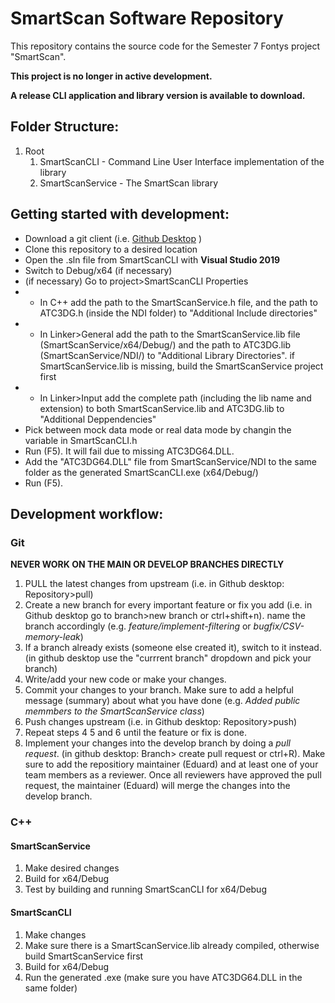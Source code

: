 # SmartScan Software Repository
This repository contains the source code for the Semester 7 Fontys project "SmartScan".

**This project is no longer in active development.**

**A release CLI application and library version is available to download.**

## Folder Structure:
1. Root
    1. SmartScanCLI - Command Line User Interface implementation of the library
    2. SmartScanService - The SmartScan library 

## Getting started with development:
* Download a git client (i.e. [Github Desktop](https://desktop.github.com/) )
* Clone this repository to a desired location
* Open the .sln file from SmartScanCLI with **Visual Studio 2019**
* Switch to Debug/x64 (if necessary)
* (if necessary) Go to project>SmartScanCLI Properties
* * In C++ add the path to the SmartScanService.h file, and the path to ATC3DG.h (inside the NDI folder) to "Additional Include directories"
* * In Linker>General add the path to the SmartScanService.lib file (SmartScanService/x64/Debug/) and the path to ATC3DG.lib (SmartScanService/NDI/) to "Additional Library Directories". if SmartScanService.lib is missing, build the SmartScanService project first
* * In Linker>Input add the complete path (including the lib name and extension) to both SmartScanService.lib and ATC3DG.lib to "Additional Deppendencies"
* Pick between mock data mode or real data mode by changin the variable in SmartScanCLI.h
* Run (F5). It will fail due to missing ATC3DG64.DLL.
* Add the "ATC3DG64.DLL" file from SmartScanService/NDI to the same folder as the generated SmartScanCLI.exe (x64/Debug/)
* Run (F5).

## Development workflow:
### Git
**NEVER WORK ON THE MAIN OR DEVELOP BRANCHES DIRECTLY**
1. PULL the latest changes from upstream (i.e. in Github desktop: Repository>pull)
2. Create a new branch for every important feature or fix you add (i.e. in Github desktop go to branch>new branch or ctrl+shift+n). name the branch accordingly (e.g. _feature/implement-filtering_ or _bugfix/CSV-memory-leak_)
3. If a branch already exists (someone else created it), switch to it instead. (in github desktop use the "currrent branch" dropdown and pick your branch)
4. Write/add your new code or make your changes.
5. Commit your changes to your branch. Make sure to add a helpful message (summary) about what you have done (e.g. _Added public memmbers to the SmartScanService class_)
6. Push changes upstream (i.e. in Github desktop: Repository>push)
7. Repeat steps 4 5 and 6 until the feature or fix is done.
8. Implement your changes into the develop branch by doing a *pull request*. (in github desktop: Branch> create pull request or ctrl+R). Make sure to add the repositiory maintainer (Eduard) and at least one of your team members as a reviewer. Once all reviewers have approved the pull request, the maintainer (Eduard) will merge the changes into the develop branch.

### C++
#### SmartScanService
1. Make desired changes
2. Build for x64/Debug
3. Test by building and running SmartScanCLI for x64/Debug

#### SmartScanCLI
1. Make changes 
2. Make sure there is a SmartScanService.lib already compiled, otherwise build SmartScanService first
3. Build for x64/Debug
4. Run the generated .exe (make sure you have ATC3DG64.DLL in the same folder)
